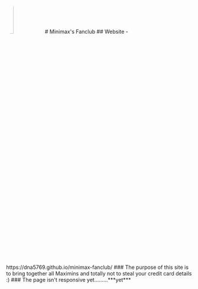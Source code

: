 <img src="https://github.com/DNA5769/minimax-fanclub/blob/master/img/logo.jpg" style="border-radius : 100%; width : 20%;">
# Minimax's Fanclub
## Website - https://dna5769.github.io/minimax-fanclub/
### The purpose of this site is to bring together all Maximins and totally not to steal your credit card details :)
### The page isn't responsive yet.........***yet***